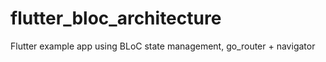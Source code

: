 # flutter_bloc_architecture

Flutter example app using BLoC state management, go_router + navigator
